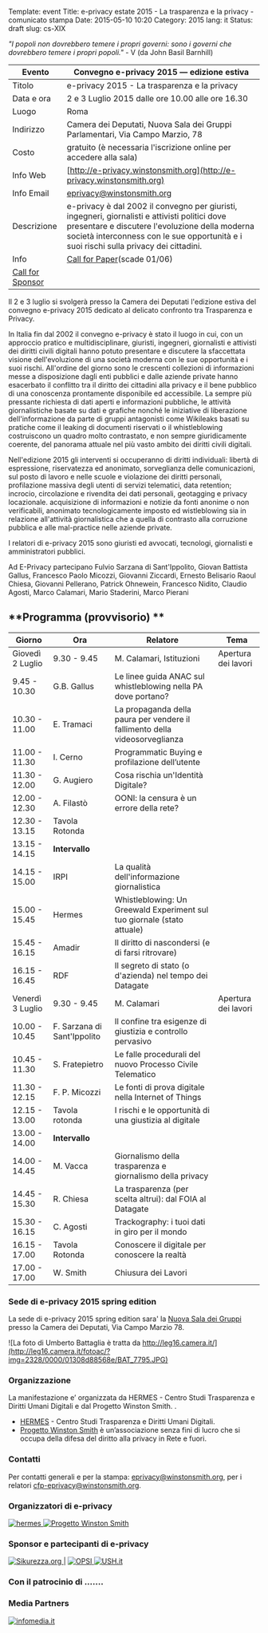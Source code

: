 Template: event
Title: e-privacy estate 2015 - La trasparenza e la privacy - comunicato stampa
Date: 2015-05-10 10:20
Category: 2015
lang: it
Status: draft
slug: cs-XIX


_"I popoli non dovrebbero temere i propri governi: sono i governi che dovrebbero temere i propri popoli."_ - V (da John Basil Barnhill)


Evento | Convegno e-privacy 2015 — edizione estiva
--- | ---
Titolo |  e-privacy 2015 - La trasparenza e la privacy
Data e ora| 2 e 3 Luglio 2015 dalle ore 10.00 alle ore 16.30
Luogo| Roma
Indirizzo| Camera dei Deputati, Nuova Sala dei Gruppi Parlamentari, Via Campo Marzio, 78
Costo| gratuito (è necessaria l'iscrizione online per accedere alla sala)
Info Web| [http://e-privacy.winstonsmith.org](http://e-privacy.winstonsmith.org)
Info Email| [eprivacy@winstonsmith.org](mailto:eprivacy@winstonsmith.org)
Descrizione| e-privacy è dal 2002 il convegno per giuristi, ingegneri, giornalisti e attivisti politici dove presentare e discutere l'evoluzione della moderna società interconness con le sue opportunità e i suoi rischi sulla privacy dei cittadini.
Info |[Call for Paper](/e-privacy-estate-2015-la-trasparenza-e-la-privacy.html)(scade 01/06)
| [Call for Sponsor](http://localhost:8000/e-privacy-estate-2015-la-trasparenza-e-la-privacy-call-for-sponsorship.html)

Il 2 e 3 luglio si svolgerà presso la Camera dei Deputati l'edizione estiva del convegno e-privacy 2015 dedicato al delicato confronto tra Trasparenza e Privacy.

In Italia fin dal 2002 il convegno e-privacy è stato il luogo in cui,
con un approccio pratico e multidisciplinare, giuristi, ingegneri,
giornalisti e attivisti dei diritti civili digitali hanno potuto
presentare e discutere la sfaccettata visione dell'evoluzione di una
società moderna con le sue opportunità e i suoi rischi. All'ordine del
giorno sono le crescenti collezioni di informazioni messe a
disposizione dagli enti pubblici e dalle aziende private hanno
esacerbato il conflitto tra il diritto dei cittadini alla privacy e il
bene pubblico di una conoscenza prontamente disponibile ed
accessibile. La sempre più pressante richiesta di dati aperti e
informazioni pubbliche, le attività giornalistiche basate su dati e
grafiche nonché le iniziative di liberazione dell'informazione da
parte di gruppi antagonisti come Wikileaks basati su pratiche come il
leaking di documenti riservati o il whistleblowing costruiscono un
quadro molto contrastato, e non sempre giuridicamente coerente, del
panorama attuale nel più vasto ambito dei diritti civili digitali.

Nell'edizione 2015 gli interventi si occuperanno di diritti
individuali: libertà di espressione, riservatezza ed anonimato,
sorveglianza delle comunicazioni, sul posto di lavoro e nelle scuole e
violazione dei diritti personali, profilazione massiva degli utenti di
servizi telematici, data retention; incrocio, circolazione e rivendita
dei dati personali, geotagging e privacy locazionale. acquisizione di
informazioni e notizie da fonti anonime o non verificabili, anonimato
tecnologicamente imposto ed wistleblowing sia in relazione
all'attività giornalistica che a quella di contrasto alla corruzione
pubblica e alle mal-practice nelle aziende private.

I relatori di e-privacy 2015 sono giuristi ed avvocati, tecnologi,
giornalisti e amministratori pubblici.

Ad E-Privacy partecipano Fulvio Sarzana di Sant'Ippolito, Giovan
Battista Gallus, Francesco Paolo Micozzi, Giovanni Ziccardi, Ernesto
Belisario Raoul Chiesa, Giovanni Pellerano, Patrick Ohnewein,
Francesco Nidito, Claudio Agosti, Marco Calamari, Mario Staderini,
Marco Pierani

## **Programma (provvisorio) **

**Giorno** | **Ora** | **Relatore** | **Tema**
--- | --- | --- | ---
Giovedì 2 Luglio | 9.30 - 9.45 | M. Calamari, Istituzioni | Apertura dei lavori
| 9.45 - 10.30 | G.B. Gallus | Le linee guida ANAC sul whistleblowing nella PA dove portano?
| 10.30 - 11.00 | E. Tramaci | La propaganda della paura per vendere il fallimento della videosorveglianza
| 11.00 - 11.30 | I. Cerno | Programmatic Buying e profilazione dell’utente
| 11.30 - 12.00 | G. Augiero | Cosa rischia un'Identità Digitale?
| 12.00 - 12.30 | A. Filastò | OONI: la censura è un errore della rete?
| 12.30 - 13.15 | Tavola Rotonda |
| 13.15 - 14.15 | **Intervallo**
| 14.15 - 15.00 | IRPI | La qualità dell'informazione giornalistica
| 15.00 - 15.45 | Hermes | Whistleblowing: Un Greewald Experiment sul tuo giornale (stato attuale)
| 15.45 - 16.15 | Amadir | Il diritto di nascondersi (e di farsi ritrovare)
| 16.15 - 16.45 | RDF | Il segreto di stato (o d'azienda) nel tempo dei Datagate
Venerdì 3 Luglio | 9.30 - 9.45 | M. Calamari | Apertura dei lavori
 | 10.00 - 10.45 | F. Sarzana di Sant'Ippolito | Il confine tra esigenze di giustizia e controllo pervasivo
 | 10.45 - 11.30 | S. Fratepietro | Le falle procedurali del nuovo Processo Civile Telematico
 | 11.30 - 12.15 | F. P. Micozzi | Le fonti di prova digitale nella Internet of Things
 | 12.15 - 13.00 | Tavola rotonda | I rischi e le opportunità di una giustizia al  digitale
 | 13.00 - 14.00 | **Intervallo**
 | 14.00 - 14.45 | M. Vacca  | Giornalismo della trasparenza e giornalismo della privacy
 | 14.45 - 15.30 | R. Chiesa | La trasparenza (per scelta altrui): dal FOIA al Datagate
 | 15.30 - 16.15 | C. Agosti | Trackography: i tuoi  dati in giro per il mondo
 | 16.15 - 17.00 | Tavola Rotonda | Conoscere il digitale per conoscere la realtà
 | 17.00 - 17.00 | W. Smith | Chiusura dei Lavori

### Sede di e-privacy 2015 spring edition


La sede di e-privacy 2015 spring edition sara' la
[ Nuova Sala dei Gruppi ](http://leg16.camera.it/585?raccolta=1082&rcgrp=Altri+Palazzi&Altri+Palazzi+%2F+Palazzo+dei+Gruppi+)
presso la Camera dei Deputati, Via Campo Marzio 78.

![La foto di Umberto Battaglia è tratta da http://leg16.camera.it/](http://leg16.camera.it/fotoac/?img=2328/0000/01308d88568e/BAT_7795.JPG)

### Organizzazione

La manifestazione e’ organizzata da HERMES - Centro Studi Trasparenza
e Diritti Umani Digitali e dal Progetto Winston Smith. .

 - [HERMES](http://logioshermes.org/) - Centro Studi Trasparenza e Diritti Umani Digitali.
 - [Progetto Winston Smith](http://pws.winstonsmith.org/) è un’associazione senza fini di lucro che si occupa della difesa del diritto alla privacy in Rete e fuori.

### Contatti

Per contatti generali e per la stampa:
[eprivacy@winstonsmith.org](mailto:eprivacy@winstonsmith.org), per i
relatori
[cfp-eprivacy@winstonsmith.org](mailto:cfp-eprivacy@winstonsmith.org).

### Organizzatori di e-privacy

[![hermes]({static}/images/logo/hermes.png)
](http://www.logioshermes.org)
[![Progetto Winston Smith]({static}/images/logo/pws.png)
](http://pws.winstonsmith.org)

### Sponsor e partecipanti di e-privacy

[![Sikurezza.org]({static}/images/logo/sikurezza.gif)
](http://www.sikurezza.org) |
[![OPSI]({static}/images/logo/opsi.jpg) ](http://opsi.aipnet.it/)
[![USH.it]({static}/images/logo/ush.jpg) ](http://www.ush.it)

### Con il patrocinio di .......


### Media Partners
[![infomedia.it]({static}/images/logo/infomedia.png)  ](http://www.infomedia.it)
